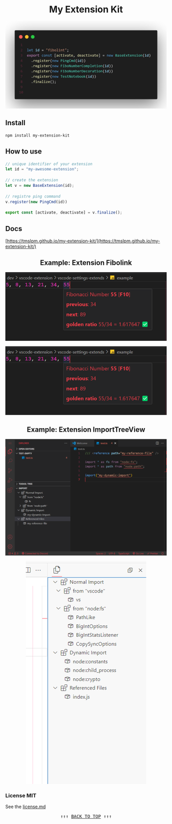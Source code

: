 <div align="center">

# My Extension Kit

![codesnap example](https://raw.githubusercontent.com/tmslpm/my-extension-kit/main/examples/assets/codesnap-1.png)

</div>

## Install  

```sh
npm install my-extension-kit
```

## How to use

```ts
// unique identifier of your extension
let id = "my-awesome-extension";

// create the extension
let v = new BaseExtension(id);

// registre ping command 
v.register(new PingCmd(id))

export const [activate, deactivate] = v.finalize();
```

## Docs

[https://tmslpm.github.io/my-extension-kit/](https://tmslpm.github.io/my-extension-kit/)

<div align="center">

## Example: Extension Fibolink

![codesnap example](https://raw.githubusercontent.com/tmslpm/my-extension-kit/main/examples/assets/fibo-ok.png)

![codesnap example](https://raw.githubusercontent.com/tmslpm/my-extension-kit/main/examples/assets/fibo-ok.png)

</div>

<div align="center">

## Example: Extension ImportTreeView

![codesnap example](https://raw.githubusercontent.com/tmslpm/my-extension-kit/main/examples/assets/tree-0.png)

![codesnap example](https://raw.githubusercontent.com/tmslpm/my-extension-kit/main/examples/assets/tree-1.png)

</div>

### License MIT

See the [license.md](https://github.com/tmslpm/my-extension-kit/blob/main/license.md)

<pre align=center>↑↑↑ <a href="#my-extension-kit" title="click to scroll up" alt="click to scroll up">BACK TO TOP</a> ↑↑↑</pre>
